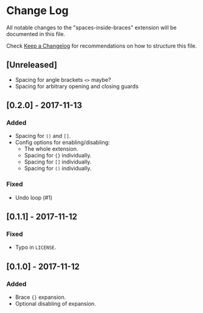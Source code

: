 # Change Log

All notable changes to the "spaces-inside-braces" extension will be documented in this file.

Check [Keep a Changelog](http://keepachangelog.com/) for recommendations on how to structure this file.

## [Unreleased]
- Spacing for angle brackets `<>` maybe?
- Spacing for arbitrary opening and closing guards

## [0.2.0] - 2017-11-13
### Added
- Spacing for `()` and `[]`.
- Config options for enabling/disabling:
  - The whole extension.
  - Spacing for `{}` individually.
  - Spacing for `[]` individually.
  - Spacing for `()` individually.

### Fixed
- Undo loop (#1)

## [0.1.1] - 2017-11-12
### Fixed
- Typo in `LICENSE`.

## [0.1.0] - 2017-11-12
### Added
- Brace `{}` expansion.
- Optional disabling of expansion.
